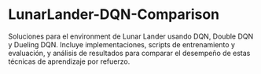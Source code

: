 # LunarLander-DQN-Comparison
Soluciones para el environment de Lunar Lander usando DQN, Double DQN y Dueling DQN. Incluye implementaciones, scripts de entrenamiento y evaluación, y análisis de resultados para comparar el desempeño de estas técnicas de aprendizaje por refuerzo.
